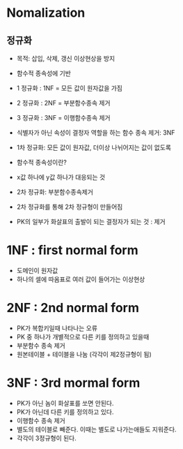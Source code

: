 # Nomalization
## 정규화
- 목적: 삽입, 삭제, 갱신 이상현상을 방지
- 함수적 종속성에 기반
- 1 정규화 : 1NF = 모든 값이 원자값을 가짐
- 2 정규화 : 2NF = 부분함수종속 제거
- 3 정규화 : 3NF = 이행함수종속 제거
- 식별자가 아닌 속성이 결정자 역할을 하는 함수 종속 제거: 3NF

- 1차 정규화: 모든 값이 원자값, 더이상 나뉘어지는 값이 없도록
- 함수적 종속성이란?
- x값 하나에 y값 하나가 대응되는 것


- 2차 정규화: 부분함수종속제거
- 2차 정규화를 통해 2차 정규형이 만들어짐
- PK의 일부가 화살표의 출발이 되는 결정자가 되는 것 : 제거

# 1NF : first normal form
- 도메인이 원자값
- 하나의 셀에 따옴표로 여러 값이 들어가는 이상현상

# 2NF : 2nd normal form
- PK가 복합키일때 나타나는 오류
- PK 중 하나가 개별적으로 다른 키를 정의하고 있을때
- 부분함수 종속 제거
- 원본테이블 + 테이블을 나눔 (각각이 제2정규형이 됨)
  
# 3NF : 3rd mormal form
- PK가 아닌 놈이 화살표를 쏘면 안된다.
- PK가 아닌데 다른 키를 정의하고 있다.
- 이행함수 종속 제거
- 별도의 테이블로 빼준다. 이때는 별도로 나가는애들도 지워준다.
- 각각이 3정규형이 된다.

